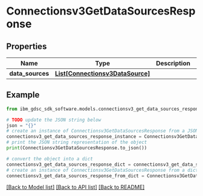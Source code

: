 # Connectionsv3GetDataSourcesResponse


## Properties

Name | Type | Description | Notes
------------ | ------------- | ------------- | -------------
**data_sources** | [**List[Connectionsv3DataSource]**](Connectionsv3DataSource.md) |  | [optional] 

## Example

```python
from ibm_gdsc_sdk_software.models.connectionsv3_get_data_sources_response import Connectionsv3GetDataSourcesResponse

# TODO update the JSON string below
json = "{}"
# create an instance of Connectionsv3GetDataSourcesResponse from a JSON string
connectionsv3_get_data_sources_response_instance = Connectionsv3GetDataSourcesResponse.from_json(json)
# print the JSON string representation of the object
print(Connectionsv3GetDataSourcesResponse.to_json())

# convert the object into a dict
connectionsv3_get_data_sources_response_dict = connectionsv3_get_data_sources_response_instance.to_dict()
# create an instance of Connectionsv3GetDataSourcesResponse from a dict
connectionsv3_get_data_sources_response_from_dict = Connectionsv3GetDataSourcesResponse.from_dict(connectionsv3_get_data_sources_response_dict)
```
[[Back to Model list]](../README.md#documentation-for-models) [[Back to API list]](../README.md#documentation-for-api-endpoints) [[Back to README]](../README.md)


